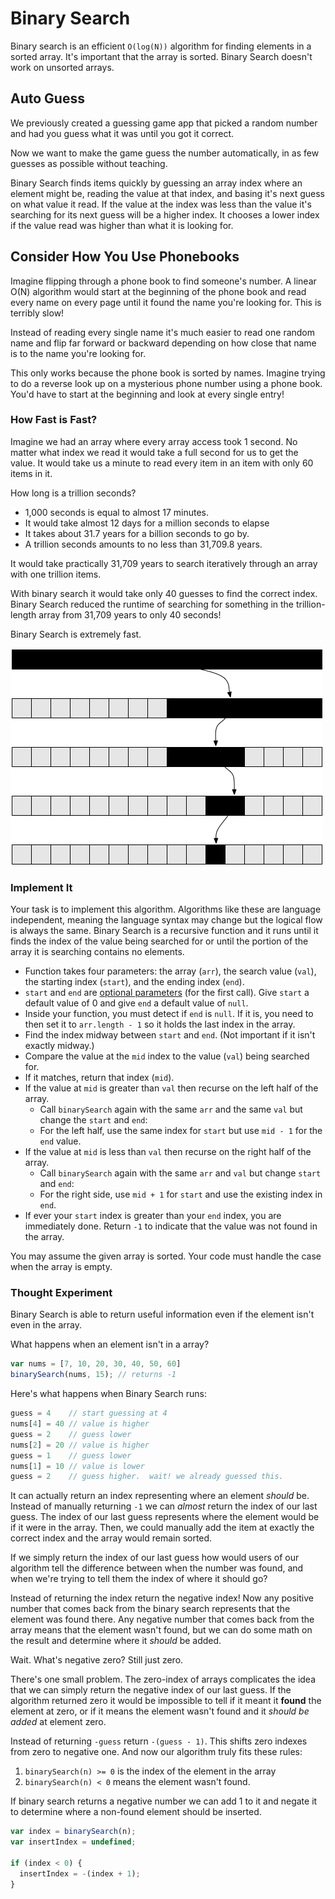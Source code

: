 # Binary Search

Binary search is an efficient `O(log(N))` algorithm for finding elements in a sorted array. It's important that the array is sorted. Binary Search doesn't work on unsorted arrays.

## Auto Guess

We previously created a guessing game app that picked a random number and had you guess what it was until you got it correct.

Now we want to make the game guess the number automatically, in as few guesses as possible without teaching.

Binary Search finds items quickly by guessing an array index where an element might be, reading the value at that index, and basing it's next guess on what value it read. If the value at the index was less than the value it's searching for its next guess will be a higher index. It chooses a lower index if the value read was higher than what it is looking for.

## Consider How You Use Phonebooks

Imagine flipping through a phone book to find someone's number. A linear O\(N\) algorithm would start at the beginning of the phone book and read every name on every page until it found the name you're looking for. This is terribly slow!

Instead of reading every single name it's much easier to read one random name and flip far forward or backward depending on how close that name is to the name you're looking for.

This only works because the phone book is sorted by names. Imagine trying to do a reverse look up on a mysterious phone number using a phone book. You'd have to start at the beginning and look at every single entry!

### How Fast is Fast?

Imagine we had an array where every array access took 1 second. No matter what index we read it would take a full second for us to get the value. It would take us a minute to read every item in an item with only 60 items in it.

How long is a trillion seconds?

* 1,000 seconds is equal to almost 17 minutes.
* It would take almost 12 days for a million seconds to elapse
* It takes about 31.7 years for a billion seconds to go by.
* A trillion seconds amounts to no less than 31,709.8 years.

It would take practically 31,709 years to search iteratively through an array with one trillion items.

With binary search it would take only 40 guesses to find the correct index. Binary Search reduced the runtime of searching for something in the trillion-length array from 31,709 years to only 40 seconds!

Binary Search is extremely fast.

![Binary Search](../.gitbook/assets/binary-search.png)

### Implement It

Your task is to implement this algorithm. Algorithms like these are language independent, meaning the language syntax may change but the logical flow is always the same. Binary Search is a recursive function and it runs until it finds the index of the value being searched for or until the portion of the array it is searching contains no elements.

* Function takes four parameters: the array \(`arr`\), the search value \(`val`\), the starting index \(`start`\), and the ending index \(`end`\).
* `start` and `end` are [optional parameters](https://developer.mozilla.org/en-US/docs/Web/JavaScript/Reference/Functions/Default_parameters) \(for the first call\). Give `start` a default value of 0 and give `end` a default value of `null`.
* Inside your function, you must detect if `end` is `null`. If it is, you need to then set it to `arr.length - 1` so it holds the last index in the array.
* Find the index midway between `start` and `end`. \(Not important if it isn't exactly midway.\)
* Compare the value at the `mid` index to the value \(`val`\) being searched for.
* If it matches, return that index \(`mid`\).
* If the value at `mid` is greater than `val` then recurse on the left half of the array.
  * Call `binarySearch` again with the same `arr` and the same `val` but change the `start` and `end`:
  * For the left half, use the same index for `start` but use `mid - 1` for the `end` value.
* If the value at `mid` is less than `val` then recurse on the right half of the array.
  * Call `binarySearch` again with the same `arr` and `val` but change `start` and  `end`:
  * For the right side, use `mid + 1` for `start` and use the existing index in `end`.
* If ever your `start` index is greater than your `end` index, you are immediately done. Return `-1` to indicate that the value was not found in the array.

You may assume the given array is sorted. Your code must handle the case when the array is empty.

### Thought Experiment

Binary Search is able to return useful information even if the element isn't even in the array.

What happens when an element isn't in a array?

```javascript
var nums = [7, 10, 20, 30, 40, 50, 60]
binarySearch(nums, 15); // returns -1
```

Here's what happens when Binary Search runs:

```javascript
guess = 4    // start guessing at 4
nums[4] = 40 // value is higher
guess = 2    // guess lower
nums[2] = 20 // value is higher
guess = 1    // guess lower
nums[1] = 10 // value is lower
guess = 2    // guess higher.  wait! we already guessed this.
```

It can actually return an index representing where an element _should_ be. Instead of manually returning `-1` we can _almost_ return the index of our last guess. The index of our last guess represents where the element would be if it were in the array. Then, we could manually add the item at exactly the correct index and the array would remain sorted.

If we simply return the index of our last guess how would users of our algorithm tell the difference between when the number was found, and when we're trying to tell them the index of where it should go?

Instead of returning the index return the negative index! Now any positive number that comes back from the binary search represents that the element was found there. Any negative number that comes back from the array means that the element wasn't found, but we can do some math on the result and determine where it _should_ be added.

Wait. What's negative zero? Still just zero.

There's one small problem. The zero-index of arrays complicates the idea that we can simply return the negative index of our last guess. If the algorithm returned zero it would be impossible to tell if it meant it **found** the element at zero, or if it means the element wasn't found and it _should be added_ at element zero.

Instead of returning `-guess` return `-(guess - 1)`. This shifts zero indexes from zero to negative one. And now our algorithm truly fits these rules:

1. `binarySearch(n) >= 0` is the index of the element in the array
2. `binarySearch(n) < 0` means the element wasn't found.

If binary search returns a negative number we can add 1 to it and negate it to determine where a non-found element should be inserted.

```javascript
var index = binarySearch(n);
var insertIndex = undefined;

if (index < 0) {
  insertIndex = -(index + 1);
}
```

